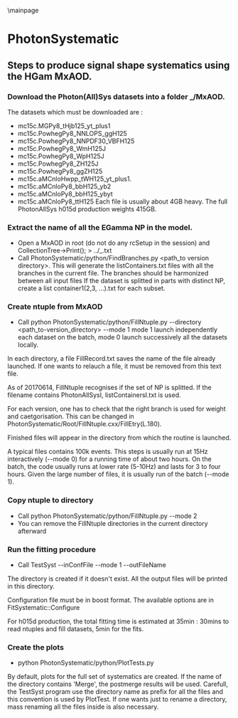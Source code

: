 \mainpage

# PhotonSystematic

## Steps to produce signal shape systematics using the HGam MxAOD. 
### Download the Photon(All)Sys datasets into a folder <prod>_<EGamModel>/MxAOD.
The datasets which must be downloaded are : 
- mc15c.MGPy8_tHjb125_yt_plus1
- mc15c.PowhegPy8_NNLOPS_ggH125
- mc15c.PowhegPy8_NNPDF30_VBFH125
- mc15c.PowhegPy8_WmH125J
- mc15c.PowhegPy8_WpH125J
- mc15c.PowhegPy8_ZH125J
- mc15c.PowhegPy8_ggZH125
- mc15c.aMCnloHwpp_tWH125_yt_plus1.
- mc15c.aMCnloPy8_bbH125_yb2
- mc15c.aMCnloPy8_bbH125_ybyt
- mc15c.aMCnloPy8_ttH125
Each file is usually about 4GB heavy. 
The full PhotonAllSys h015d production weights 415GB.

### Extract the name of all the EGamma NP in the model.
- Open a MxAOD in root (do not do any rcSetup in the session) and CollectionTree->Print(); > ../<version>_<EGamModel>.txt
- Call PhotonSystematic/python/FindBranches.py <path_to version directory>. 
This will generate the listContainers.txt files with all the branches in the current file.
The branches should be harmonized between all input files
If the dataset is splitted in parts with distinct NP, create a list container1(2,3, ...).txt for each subset.


### Create ntuple from MxAOD
- Call python PhotonSystematic/python/FillNtuple.py --directory <path_to-version_directory> --mode 1
mode 1 launch independently each dataset on the batch, mode 0 launch successively all the datasets locally.

In each directory, a file FillRecord.txt saves the name of the file already launched. 
If one wants to relauch a file, it must be removed from this text file.

As of 20170614, FillNtuple recognises if the set of NP is splitted.
If the filename contains PhotonAllSysI, listContainersI.txt is used.

For each version, one has to check that the right branch is used for weight and caetgorisation.
This can be changed in PhotonSystematic/Root/FillNtuple.cxx/FillEtry(L.180).

Finished files will appear in the directory from which the routine is launched.

A typical files contains 100k events.
This steps is usually run at 15Hz interactively (--mode 0) for a running time of about two hours.
On the batch, the code usually runs at lower rate (5-10Hz) and lasts for 3 to four hours.
Given the large number of files, it is usually run of the batch (--mode 1).

### Copy ntuple to directory
- Call python PhotonSystematic/python/FillNtuple.py --mode 2
- You can remove the FillNtuple directories in the current directory afterward

### Run the fitting procedure
- Call TestSyst <rootFile> --inConfFile <configurationFile> --mode 1 --outFileName <outDirectory>

The directory <outDirectory> is created if it doesn't exist. All the output files will be printed in this directory.

Configuration file must be in boost format. The available options are in FitSystematic::Configure

For h015d production, the total fitting time is estimated at 35min : 30mins to read ntuples and fill datasets, 5min for the fits.

### Create the plots
- python PhotonSystematic/python/PlotTests.py <resultFile>

By default, plots for the full set of systematics are created.
If the name of the directory contains 'Merge', the postmerge results will be used.
Carefull, the TestSyst program use the directory name as prefix for all the files and this convention is used by PlotTest.
If one wants just to rename a directory, mass renaming all the files inside is also necessary.
